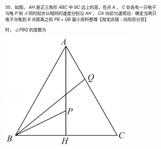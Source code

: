 30．如图， $A H$ 是正三角形 $A B C$ 中 $B C$ 边上的高，在点 $A$ ， $C$ 处各有一只电子乌龟 $P$ 和 $\mathcal { Q }$ 同时起步以相同的速度分别沿 $A H$ ， $C A$ 向前匀速爬动．确定当两只电子乌龟到 $B$ 点距离之和 $P B + Q B$ 最小资料整理【淘宝店铺：向阳百分百】

时， $\angle P B Q$ 的度数为

![](<../../qs_image_DB/专题2-6__逆等线之乾坤大挪移（解析版）/a84c62dd1390964839e7cdba7564a755633e647e38cde1ac080c73c3a325fe8b.jpg>)
